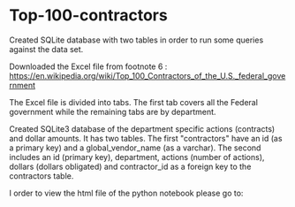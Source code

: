 # Top-100-contractors
Created SQLite database with two tables in order to run some queries against the data set.

Downloaded the Excel file from footnote 6 : https://en.wikipedia.org/wiki/Top_100_Contractors_of_the_U.S._federal_government

The Excel file is divided into tabs. The first tab covers all the Federal government while the remaining tabs are by department.

Created SQLite3 database of the department specific actions (contracts) and dollar amounts. It has two tables. The first "contractors" have an id (as a primary key) and a global_vendor_name (as a varchar). The second includes an id (primary key), department, actions (number of actions), dollars (dollars obligated) and contractor_id as a foreign key to the contractors table.

I order to view the html file of the python notebook please go to: 
